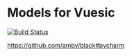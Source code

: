 # Models for Vuesic
[![Build Status](https://travis-ci.org/vuesic/models.svg?branch=master)](https://travis-ci.org/vuesic/models)

https://github.com/ambv/black#pycharm
